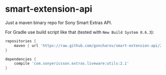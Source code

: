 smart-extension-api
===================

Just a maven binary repo for Sony Smart Extras API.

For Gradle use build script like that (tested with ```New Build System 0.6.3```):

```groovy
repositories {
    maven { url 'https://raw.github.com/goncharov/smart-extension-api/2.1/' }
}

dependencies {
    compile 'com.sonyericsson.extras.liveware:utils:2.1'
}
```

